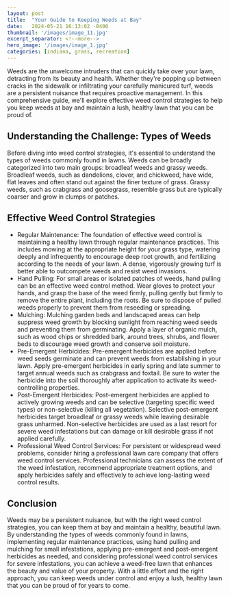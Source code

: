 ```yaml
---
layout: post
title:  "Your Guide to Keeping Weeds at Bay"
date:   2024-05-21 16:13:02 -0400
thumbnail: '/images/image_11.jpg'
excerpt_separator: <!--more-->
hero_image: '/images/image_1.jpg'
categories: [indiana, grass, recreation]
---
```

Weeds are the unwelcome intruders that can quickly take over your lawn, detracting from its beauty and health. <!--more-->Whether they're popping up between cracks in the sidewalk or infiltrating your carefully manicured turf, weeds are a persistent nuisance that requires proactive management. In this comprehensive guide, we'll explore effective weed control strategies to help you keep weeds at bay and maintain a lush, healthy lawn that you can be proud of.

## Understanding the Challenge: Types of Weeds
Before diving into weed control strategies, it's essential to understand the types of weeds commonly found in lawns. Weeds can be broadly categorized into two main groups: broadleaf weeds and grassy weeds. Broadleaf weeds, such as dandelions, clover, and chickweed, have wide, flat leaves and often stand out against the finer texture of grass. Grassy weeds, such as crabgrass and goosegrass, resemble grass but are typically coarser and grow in clumps or patches.

## Effective Weed Control Strategies
* Regular Maintenance: The foundation of effective weed control is maintaining a healthy lawn through regular maintenance practices. This includes mowing at the appropriate height for your grass type, watering deeply and infrequently to encourage deep root growth, and fertilizing according to the needs of your lawn. A dense, vigorously growing turf is better able to outcompete weeds and resist weed invasions.
* Hand Pulling: For small areas or isolated patches of weeds, hand pulling can be an effective weed control method. Wear gloves to protect your hands, and grasp the base of the weed firmly, pulling gently but firmly to remove the entire plant, including the roots. Be sure to dispose of pulled weeds properly to prevent them from reseeding or spreading.
* Mulching: Mulching garden beds and landscaped areas can help suppress weed growth by blocking sunlight from reaching weed seeds and preventing them from germinating. Apply a layer of organic mulch, such as wood chips or shredded bark, around trees, shrubs, and flower beds to discourage weed growth and conserve soil moisture.
* Pre-Emergent Herbicides: Pre-emergent herbicides are applied before weed seeds germinate and can prevent weeds from establishing in your lawn. Apply pre-emergent herbicides in early spring and late summer to target annual weeds such as crabgrass and foxtail. Be sure to water the herbicide into the soil thoroughly after application to activate its weed-controlling properties.
* Post-Emergent Herbicides: Post-emergent herbicides are applied to actively growing weeds and can be selective (targeting specific weed types) or non-selective (killing all vegetation). Selective post-emergent herbicides target broadleaf or grassy weeds while leaving desirable grass unharmed. Non-selective herbicides are used as a last resort for severe weed infestations but can damage or kill desirable grass if not applied carefully.
* Professional Weed Control Services: For persistent or widespread weed problems, consider hiring a professional lawn care company that offers weed control services. Professional technicians can assess the extent of the weed infestation, recommend appropriate treatment options, and apply herbicides safely and effectively to achieve long-lasting weed control results.

## Conclusion
Weeds may be a persistent nuisance, but with the right weed control strategies, you can keep them at bay and maintain a healthy, beautiful lawn. By understanding the types of weeds commonly found in lawns, implementing regular maintenance practices, using hand pulling and mulching for small infestations, applying pre-emergent and post-emergent herbicides as needed, and considering professional weed control services for severe infestations, you can achieve a weed-free lawn that enhances the beauty and value of your property. With a little effort and the right approach, you can keep weeds under control and enjoy a lush, healthy lawn that you can be proud of for years to come.
